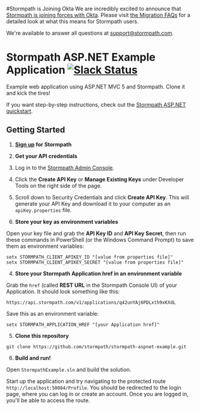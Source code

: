 #Stormpath is Joining Okta
We are incredibly excited to announce that [Stormpath is joining forces with Okta](https://stormpath.com/blog/stormpaths-new-path?utm_source=github&utm_medium=readme&utm-campaign=okta-announcement). Please visit [the Migration FAQs](https://stormpath.com/oktaplusstormpath?utm_source=github&utm_medium=readme&utm-campaign=okta-announcement) for a detailed look at what this means for Stormpath users.

We're available to answer all questions at [support@stormpath.com](mailto:support@stormpath.com).


# Stormpath ASP.NET Example Application [![Slack Status](https://talkstormpath.shipit.xyz/badge.svg)](https://talkstormpath.shipit.xyz)

Example web application using ASP.NET MVC 5 and Stormpath. Clone it and kick the tires!

If you want step-by-step instructions, check out the [Stormpath ASP.NET quickstart](http://docs.stormpath.com/dotnet/aspnet/latest/quickstart.html).

## Getting Started

1. **[Sign up](https://api.stormpath.com/register) for Stormpath**

2. **Get your API credentials**

  1. Log in to the [Stormpath Admin Console](https://api.stormpath.com/).
  2. Click the **Create API Key** or **Manage Existing Keys** under Developer Tools on the right side of the page. 
  3. Scroll down to Security Credentials and click **Create API Key**. This will generate your API Key and download it to your computer as an `apiKey.properties` file.

3. **Store your key as environment variables**

  Open your key file and grab the **API Key ID** and **API Key Secret**, then run these commands in PowerShell (or the Windows Command Prompt) to save them as environment variables:

  ```
  setx STORMPATH_CLIENT_APIKEY_ID "[value from properties file]"
  setx STORMPATH_CLIENT_APIKEY_SECRET "[value from properties file]"
  ```
  
4. **Store your Stormpath Application href in an environment variable**

  Grab the `href` (called **REST URL** in the Stormpath Console UI) of your Application. It should look something like this:

  `https://api.stormpath.com/v1/applications/q42unYAj6PDLxth9xKXdL`

  Save this as an environment variable:

  ```
  setx STORMPATH_APPLICATION_HREF "[your Application href]"
  ```

5. **Clone this repository**

  ```
  git clone https://github.com/stormpath/stormpath-aspnet-example.git
  ```
  
6. **Build and run!**
  
  Open `StormpathExample.sln` and build the solution.

  Start up the application and try navigating to the protected route `http://localhost:50084/Profile`. You should be redirected to the login page, where you can log in or create an account. Once you are logged in, you'll be able to access the route.

